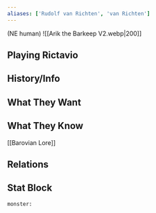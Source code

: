 ```yaml
---
aliases: ['Rudolf van Richten', 'van Richten']
---
```

(NE human)
![[Arik the Barkeep V2.webp|200]]
## Playing Rictavio

## History/Info

## What They Want

## What They Know
[[Barovian Lore]]

## Relations

## Stat Block

```statblock
monster:
```

```dataviewjs
```

